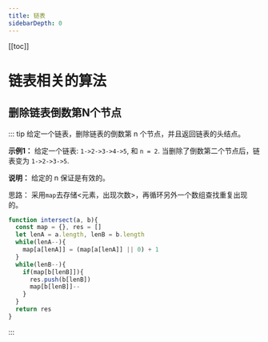 ```yaml
---
title: 链表
sidebarDepth: 0
---
```

[[toc]]
# 链表相关的算法

## 删除链表倒数第N个节点
::: tip 
给定一个链表，删除链表的倒数第 n 个节点，并且返回链表的头结点。

**示例1：**
给定一个链表: `1->2->3->4->5`, 和 `n = 2`.
当删除了倒数第二个节点后，链表变为 `1->2->3->5`.

**说明：**
给定的 n 保证是有效的。

思路：
采用`map`去存储<元素，出现次数>，再循环另外一个数组查找重复出现的。
```js
function intersect(a, b){
  const map = {}, res = []
  let lenA = a.length, lenB = b.length
  while(lenA--){
    map[a[lenA]] = (map[a[lenA]] || 0) + 1
  }
  while(lenB--){
    if(map[b[lenB]]){
      res.push(b[lenB])
      map[b[lenB]]--
    }
  }
  return res
}
```
:::



